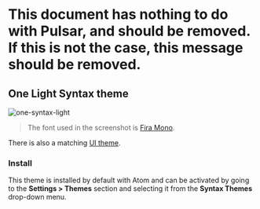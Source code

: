 # This document has nothing to do with Pulsar, and should be removed. If this is not the case, this message should be removed.

## One Light Syntax theme

![one-syntax-light](https://cloud.githubusercontent.com/assets/378023/7783214/c146b4e6-0174-11e5-8377-a57cf0274d5d.png)

> The font used in the screenshot is [Fira Mono](https://github.com/mozilla/Fira).

There is also a matching [UI theme](../one-light-ui).

### Install

This theme is installed by default with Atom and can be activated by going to the __Settings > Themes__ section and selecting it from the __Syntax Themes__ drop-down menu.
